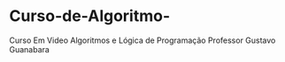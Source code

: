 # Curso-de-Algoritmo-
Curso Em Video  Algoritmos e Lógica de Programação Professor Gustavo Guanabara
